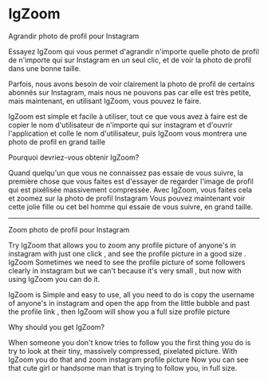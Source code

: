 # IgZoom
Agrandir photo de profil pour Instagram

Essayez IgZoom qui vous permet d'agrandir n'importe quelle photo de profil de n'importe qui sur Instagram en un seul clic, et de voir la photo de profil dans une bonne taille.

Parfois, nous avons besoin de voir clairement la photo de profil de certains abonnés sur Instagram,
mais nous ne pouvons pas car elle est très petite, mais maintenant, en utilisant IgZoom, vous pouvez le faire.

IgZoom est simple et facile à utiliser, tout ce que vous avez à faire est de copier le nom d'utilisateur de n'importe qui sur instagram 
et d'ouvrir l'application et colle le nom d'utilisateur, puis IgZoom vous montrera une photo de profil en grand taille

Pourquoi devriez-vous obtenir IgZoom?

Quand quelqu'un que vous ne connaissez  pas  essaie de vous suivre, la première chose que vous faites est d'essayer de regarder l'image de profil qui est  pixélisée massivement compressée.
Avec IgZoom, vous faites cela et zoomez sur la photo de profil Instagram Vous pouvez maintenant voir cette jolie fille ou cet bel homme qui essaie de vous suivre, en grand taille.

--------------------------------------------------------------------------------------------------------------------------------------------------------------------------------------------------------------------------------------------

Zoom photo de profil pour Instagram

Try IgZoom that allows you to zoom any profile picture of anyone's in instagram with just one click , and see the profile picture in a good size .
IgZoom
Sometimes we need to see the profile picture of some followers clearly in instagram but we can't because it's very small , but now with using IgZoom you can do it.

IgZoom is Simple and easy to use, all you need to do is copy the username  of anyone's in instagram and open the app from the little bubble and past the profile link ,
then IgZoom will show you a  full size profile picture

Why should you get IgZoom?

When someone you don't know tries to follow you the first thing you do is try to look at their tiny, massively compressed, pixelated picture.
With IgZoom you do that and zoom instagram profile picture
Now you can see that cute girl or handsome man that is trying to follow you, in full size.

